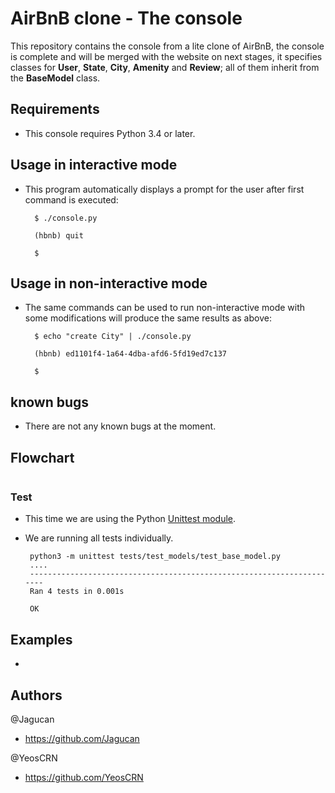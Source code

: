 # AirBnB clone - The console

This repository contains the console from a lite clone of AirBnB, the console is complete and will be merged with the website on next stages, it specifies classes for <b>User</b>, <b>State</b>, <b>City</b>, <b>Amenity</b> and <b>Review</b>; all of them inherit from the <b>BaseModel</b> class.

## Requirements

* This console requires Python 3.4 or later.

## Usage in interactive mode

* This program automatically displays a prompt for the user after first command is executed:

        $ ./console.py

        (hbnb) quit

        $

## Usage in non-interactive mode

* The same commands can be used to run non-interactive mode with some modifications will produce the same results as above:

        $ echo "create City" | ./console.py

        (hbnb) ed1101f4-1a64-4dba-afd6-5fd19ed7c137

        $

## known bugs

* There are not any known bugs at the moment.

## Flowchart

<img src=""/>

### Test

* This time we are using the Python <a href="https://docs.python.org/3.4/library/unittest.html">Unittest module</a>.
 - We are running all tests individually.

        python3 -m unittest tests/test_models/test_base_model.py
        ....
        ----------------------------------------------------------------------
        Ran 4 tests in 0.001s

        OK

## Examples

* 

## Authors

@Jagucan

- https://github.com/Jagucan

@YeosCRN

- https://github.com/YeosCRN
